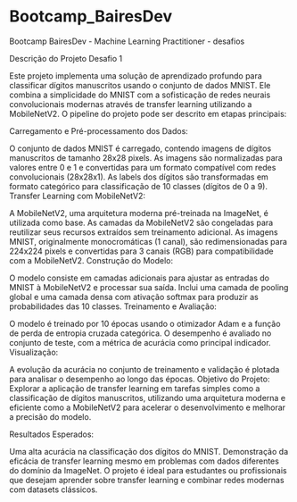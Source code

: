 # Bootcamp_BairesDev
Bootcamp BairesDev - Machine Learning Practitioner - desafios

Descrição do Projeto Desafio 1

Este projeto implementa uma solução de aprendizado profundo para classificar dígitos manuscritos usando o conjunto de dados MNIST. Ele combina a simplicidade do MNIST com a sofisticação de redes neurais convolucionais modernas através de transfer learning utilizando a MobileNetV2. O pipeline do projeto pode ser descrito em etapas principais:

Carregamento e Pré-processamento dos Dados:

O conjunto de dados MNIST é carregado, contendo imagens de dígitos manuscritos de tamanho 28x28 pixels.
As imagens são normalizadas para valores entre 0 e 1 e convertidas para um formato compatível com redes convolucionais (28x28x1).
As labels dos dígitos são transformadas em formato categórico para classificação de 10 classes (dígitos de 0 a 9).
Transfer Learning com MobileNetV2:

A MobileNetV2, uma arquitetura moderna pré-treinada na ImageNet, é utilizada como base.
As camadas da MobileNetV2 são congeladas para reutilizar seus recursos extraídos sem treinamento adicional.
As imagens MNIST, originalmente monocromáticas (1 canal), são redimensionadas para 224x224 pixels e convertidas para 3 canais (RGB) para compatibilidade com a MobileNetV2.
Construção do Modelo:

O modelo consiste em camadas adicionais para ajustar as entradas do MNIST à MobileNetV2 e processar sua saída.
Inclui uma camada de pooling global e uma camada densa com ativação softmax para produzir as probabilidades das 10 classes.
Treinamento e Avaliação:

O modelo é treinado por 10 épocas usando o otimizador Adam e a função de perda de entropia cruzada categórica.
O desempenho é avaliado no conjunto de teste, com a métrica de acurácia como principal indicador.
Visualização:

A evolução da acurácia no conjunto de treinamento e validação é plotada para analisar o desempenho ao longo das épocas.
Objetivo do Projeto: Explorar a aplicação de transfer learning em tarefas simples como a classificação de dígitos manuscritos, utilizando uma arquitetura moderna e eficiente como a MobileNetV2 para acelerar o desenvolvimento e melhorar a precisão do modelo.

Resultados Esperados:

Uma alta acurácia na classificação dos dígitos do MNIST.
Demonstração da eficácia de transfer learning mesmo em problemas com dados diferentes do domínio da ImageNet.
O projeto é ideal para estudantes ou profissionais que desejam aprender sobre transfer learning e combinar redes modernas com datasets clássicos.
